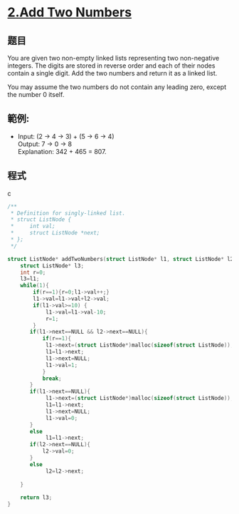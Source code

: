 # [2.Add Two Numbers](https://leetcode.com/problems/add-two-numbers/)

## 题目

You are given two non-empty linked lists representing two non-negative integers. The digits are stored in reverse order and each of their nodes contain a single digit. Add the two numbers and return it as a linked list.     

You may assume the two numbers do not contain any leading zero, except the number 0 itself.

## 範例:

* Input: (2 -> 4 -> 3) + (5 -> 6 -> 4)    
  Output: 7 -> 0 -> 8     
  Explanation: 342 + 465 = 807.     

## 程式
c
```c
/**
 * Definition for singly-linked list.
 * struct ListNode {
 *     int val;
 *     struct ListNode *next;
 * };
 */

struct ListNode* addTwoNumbers(struct ListNode* l1, struct ListNode* l2){
    struct ListNode* l3;
    int r=0;
    l3=l1;
    while(1){
        if(r==1){r=0;l1->val++;}
        l1->val=l1->val+l2->val;
        if(l1->val>=10) {
            l1->val=l1->val-10;
            r=1;
        }
       if(l1->next==NULL && l2->next==NULL){
           if(r==1){
            l1->next=(struct ListNode*)malloc(sizeof(struct ListNode));
            l1=l1->next;
            l1->next=NULL;
            l1->val=1;
           }
           break;
       }
       if(l1->next==NULL){
            l1->next=(struct ListNode*)malloc(sizeof(struct ListNode));
            l1=l1->next;
            l1->next=NULL;
            l1->val=0;
       }
       else
            l1=l1->next;
       if(l2->next==NULL){
           l2->val=0;
       }
       else
            l2=l2->next;      
       
    }
        
    return l3;
}
```

